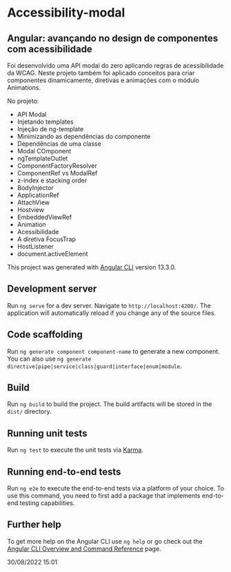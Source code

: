 # Accessibility-modal

## Angular: avançando no design de componentes com acessibilidade

Foi desenvolvido uma API modal do zero aplicando regras de acessibilidade da WCAG. Neste projeto também foi aplicado conceitos para criar componentes dinamicamente, diretivas e animações com o módulo Animations.

No projeto:

* API Modal
* Injetando templates
* Injeção de ng-template
* Minimizando as dependências do componente
* Dependências de uma classe
* Modal COmponent
* ngTemplateOutlet
* ComponentFactoryResolver
* ComponentRef vs ModalRef
* z-index e stacking order
* BodyInjector
* ApplicationRef
* AttachView
* Hostview
* EmbeddedViewRef
* Animation
* Acessibilidade
* A diretiva FocusTrap
* HostListener
* document.activeElement


This project was generated with [Angular CLI](https://github.com/angular/angular-cli) version 13.3.0.

## Development server

Run `ng serve` for a dev server. Navigate to `http://localhost:4200/`. The application will automatically reload if you change any of the source files.

## Code scaffolding

Run `ng generate component component-name` to generate a new component. You can also use `ng generate directive|pipe|service|class|guard|interface|enum|module`.

## Build

Run `ng build` to build the project. The build artifacts will be stored in the `dist/` directory.

## Running unit tests

Run `ng test` to execute the unit tests via [Karma](https://karma-runner.github.io).

## Running end-to-end tests

Run `ng e2e` to execute the end-to-end tests via a platform of your choice. To use this command, you need to first add a package that implements end-to-end testing capabilities.

## Further help

To get more help on the Angular CLI use `ng help` or go check out the [Angular CLI Overview and Command Reference](https://angular.io/cli) page.

30/08/2022 15:01
